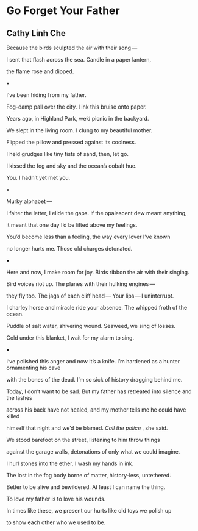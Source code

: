 # Go Forget Your Father
## Cathy Linh Che
Because the birds sculpted
the air with their song —

I sent that flash across the sea.
Candle in a paper lantern,

the flame rose and dipped.

•

I’ve been hiding
from my father.

Fog-damp pall over the city.
I ink this bruise onto paper.

Years ago, in Highland Park,
we’d picnic in the backyard.

We slept in the living room.
I clung to my beautiful mother.

Flipped the pillow and pressed
against its coolness.

I held grudges like tiny fists of sand,
then, let go.

I kissed the fog and sky
and the ocean’s cobalt hue.

You. I hadn’t yet met you.

•

Murky alphabet —

I falter the letter, I elide the gaps.
If the opalescent dew meant anything,

it meant that one day
I’d be lifted above my feelings.

You’d become less than a feeling,
the way every lover I’ve known

no longer hurts me.
Those old charges detonated.

•

Here and now, I make room for joy.
Birds ribbon the air with their singing.

Bird voices riot up. The planes
with their hulking engines —

they fly too. The jags of each cliff head —
Your lips — I uninterrupt.

I charley horse and miracle ride
your absence. The whipped froth of the ocean.

Puddle of salt water, shivering wound.
Seaweed, we sing of losses.

Cold under this blanket, I wait
for my alarm to sing.

•

I’ve polished this anger and now it’s a knife.
I’m hardened as a hunter ornamenting his cave

with the bones of the dead. I’m so sick
of history dragging behind me.

Today, I don’t want to be sad. But my father
has retreated into silence and the lashes

across his back have not healed,
and my mother tells me he could have killed

himself that night and we’d be blamed.
 _Call the police_ , she said.

We stood barefoot on the street, listening
to him throw things

against the garage walls, detonations
of only what we could imagine.

I hurl stones into the ether.
I wash my hands in ink.

The lost in the fog body borne of matter,
history-less, untethered.

Better to be alive and bewildered.
At least I can name the thing.

To love my father
is to love his wounds.

In times like these, we present our hurts
like old toys we polish up

to show each other
who we used to be.